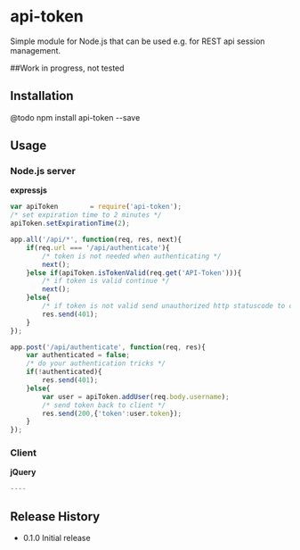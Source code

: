 api-token
=========

Simple module for Node.js that can be used e.g. for REST api session management.

##Work in progress, not tested

## Installation

@todo npm install api-token --save

## Usage

### Node.js server

**expressjs**

```javascript
var apiToken        = require('api-token');
/* set expiration time to 2 minutes */
apiToken.setExpirationTime(2);
```

```javascript
app.all('/api/*', function(req, res, next){
    if(req.url === '/api/authenticate'){
        /* token is not needed when authenticating */
        next();
    }else if(apiToken.isTokenValid(req.get('API-Token'))){
        /* if token is valid continue */
        next();
    }else{
        /* if token is not valid send unauthorized http statuscode to client */
        res.send(401);
    }
});
```

```javascript
app.post('/api/authenticate', function(req, res){
    var authenticated = false;
    /* do your authentication tricks */
    if(!authenticated){
        res.send(401);
    }else{
        var user = apiToken.addUser(req.body.username);
        /* send token back to client */
        res.send(200,{'token':user.token});
    }
});
```

### Client

**jQuery**

```javascript
----
```


## Release History

* 0.1.0 Initial release